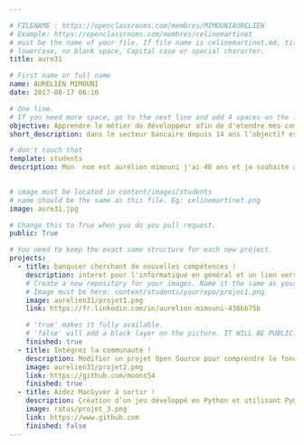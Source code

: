 ```yaml
---

# FILENAME : https://openclassrooms.com/membres/MIMOUNIAURELIEN
# Example: https://openclassrooms.com/membres/celinemartinet
# must be the name of your file. If file name is celinemartinet.md, title is celinemartinet.
# lowercase, no blank space, Capital case or special character.
title: aure31

# First name or full name
name: AURELIEN MIMOUNI
date: 2017-08-17 06:10

# One line.
# If you need more space, go to the next line and add 4 spaces on the left, as in 'description'.
objective: Apprendre le métier de développeur afin de d'etendre mes compétence au secteur bancaire notamment.
short_description: dans le secteur bancaire depuis 14 ans l’objectif est de proposer une compétence nouvelle.

# don't touch that
template: students
description: Mon  nom est aurélien mimouni j'ai 40 ans et je souhaite apprendre à coder en java avec OpenClassRooms.
    

# image must be located in content/images/students
# name should be the same as this file. Eg: celinemartinet.png
image: aure31.jpg

# Change this to True when you do you pull request.
public: True

# You need to keep the exact same structure for each new project.
projects:
  - title: banquier cherchant de nouvelles compétences !
    description: interet pour l'informatique en général et un lien vers mon LinkedIn.
    # Create a new repository for your images. Name it the same as your nickname and profile picture.
    # Image must be here: content/students/yourrepo/projec1.png
    image: aurelien31/projet1.png
    link: https://fr.linkedin.com/in/aurelien-mimouni-436bb75b

    # 'true' makes it fully available.
    # 'false' will add a black layer on the picture. IT WILL BE PUBLIC!
    finished: true
  - title: Intégrez la communauté !
    description: Modifier un projet Open Source pour comprendre le fonctionnement de Git, de Github et des pull requests. 
    image: aurelien31/projet2.png
    link: https://github.com/moons54
    finished: true
  - title: Aidez MacGyver à sortir !
    description: Création d’un jeu développé en Python et utilisant PyGame.
    image: ratus/projet_3.png
    link: https://www.github.com
    finished: false
---
```

